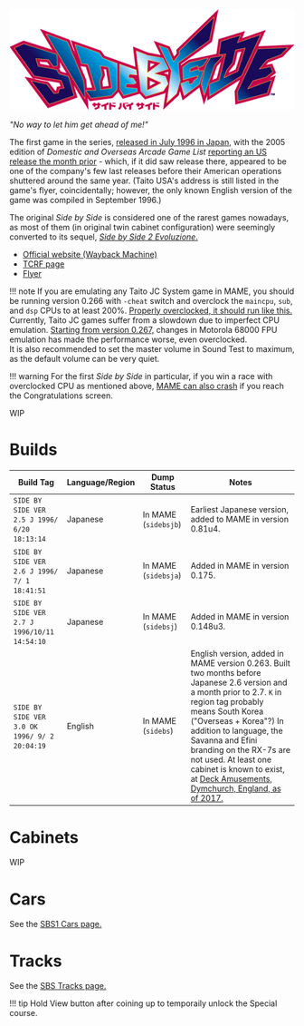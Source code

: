 ![Side by Side logo](/../images/logos/sidebs.gif)

*"No way to let him get ahead of me!"*

The first game in the series, [released in July 1996 in Japan,](https://archive.org/details/ArcadeGameList1971-2005/page/n46/mode/1up?view=theater) with the 2005 edition of *Domestic and Overseas Arcade Game List* [reporting an US release the month prior](https://archive.org/details/ArcadeGameList1971-2005/page/n138/mode/1up?view=theater) - which, if it did saw release there, appeared to be one of the company's few last releases before their American operations shuttered around the same year. (Taito USA's address is still listed in the game's flyer, coincidentally; however, the only known English version of the game was compiled in September 1996.)

The original *Side by Side* is considered one of the rarest games nowadays, as most of them (in original twin cabinet configuration) were seemingly converted to its sequel, [*Side by Side 2 Evoluzione*.](../sidebs/sbs2.md)

- [Official website (Wayback Machine)](https://web.archive.org/web/19970516075330/http://www.taito.co.jp/gm/index.htm)
- [TCRF page](https://tcrf.net/Side_by_Side)
- [Flyer](https://flyers.arcade-museum.com/videogames/show/4549)

!!! note 
    If you are emulating any Taito JC System game in MAME, you should be running version 0.266 with `-cheat` switch and overclock the `maincpu`, `sub`, and `dsp` CPUs to at least 200%. [Properly overclocked, it should run like this.](https://www.youtube.com/watch?v=hY-vNodNSN0) Currently, Taito JC games suffer from a slowdown due to imperfect CPU emulation. [Starting from version 0.267,](https://github.com/mamedev/mame/commit/3d357c07c0ca824868bbe7586839c8caae236571#diff-2fc8ed920c6dc8de6019a9cde02d47e52e622912f49e6e03a5544471103b32d4) changes in Motorola 68000 FPU emulation has made the performance worse, even overclocked.<br>It is also recommended to set the master volume in Sound Test to maximum, as the default volume can be very quiet.

!!! warning 
    For the first *Side by Side* in particular, if you win a race with overclocked CPU as mentioned above, [MAME can also crash](https://mametesters.org/view.php?id=8852) if you reach the Congratulations screen.

WIP

# Builds

Build Tag | Language/Region | Dump Status | Notes
------ | ------ | ------ | ------ 
`SIDE BY SIDE VER 2.5 J 1996/ 6/20 18:13:14` | Japanese | In MAME (`sidebsjb`) | Earliest Japanese version, added to MAME in version 0.81u4.
`SIDE BY SIDE VER 2.6 J 1996/ 7/ 1 18:41:51` | Japanese | In MAME (`sidebsja`) | Added in MAME in version 0.175.
`SIDE BY SIDE VER 2.7 J 1996/10/11 14:54:10` | Japanese | In MAME (`sidebsj`)  | Added in MAME in version 0.148u3.
`SIDE BY SIDE VER 3.0 OK 1996/ 9/ 2 20:04:19` | English | In MAME (`sidebs`) | English version, added in MAME version 0.263. Built two months before Japanese 2.6 version and a month prior to 2.7. `K` in region tag probably means South Korea ("Overseas + Korea"?) In addition to language, the Savanna and Efini branding on the RX-7s are not used. At least one cabinet is known to exist, at [Deck Amusements, Dymchurch, England, as of 2017.](https://www.youtube.com/watch?v=QVYovNG6Rwo&list=PLltO_kA9MwiEGGwsqOokEdJHAga7kJi2M&index=12&pp=gAQBiAQB)

# Cabinets

WIP

# Cars

See the [SBS1 Cars page.](/../sidebs/sbs1.md)

# Tracks

See the [SBS Tracks page.](/../sidebs/tracks.md)

!!! tip
    Hold View button after coining up to temporaily unlock the Special course.
